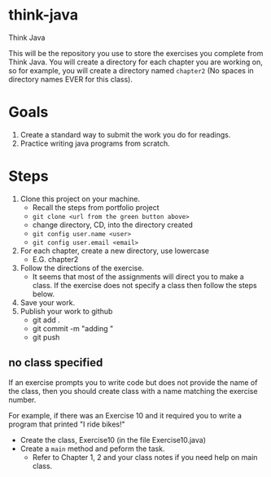 # think-java

Think Java

This will be the repository you use to store the exercises you complete from Think Java. You will create a directory for each chapter you are working on, so for example, you will create a directory named `chapter2` (No spaces in directory names EVER for this class).

# Goals
1. Create a standard way to submit the work you do for readings.
2. Practice writing java programs from scratch.

# Steps
1. Clone this project on your machine.
   * Recall the steps from portfolio project
   * `git clone <url from the green button above>`
   * change directory, CD, into the directory created 
   * `git config user.name <user>`
   * `git config user.email <email>`
2. For each chapter, create a new directory, use lowercase
   * E.G. chapter2
3. Follow the directions of the exercise. 
   * It seems that most of the assignments will direct you to make a class. If the exercise does not specify a class then follow the steps below.
4. Save your work.
5. Publish your work to github
   * git add .
   * git commit -m "adding <whatever it is you are adding>"
   * git push

## no class specified
If an exercise prompts you to write code but does not provide the name of the class, then you should create class with a name matching the exercise number.

For example, if there was an Exercise 10 and it required you to write a program that printed "I ride bikes!"
   * Create the class, Exercise10 (in the file Exercise10.java)
   * Create a `main` method and peform the task.
     * Refer to Chapter 1, 2 and your class notes if you need help on main class.
